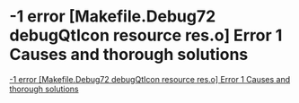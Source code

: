 # -1 error [Makefile.Debug72 debugQtIcon resource res.o] Error 1 Causes and thorough solutions
[-1 error [Makefile.Debug72 debugQtIcon resource res.o] Error 1 Causes and thorough solutions](https://aiwithcloud.com/2022/09/19/_1_error_makefile-debug72_debugqticon_resource_res-o_error_1_causes_and_thorough_solutions/)